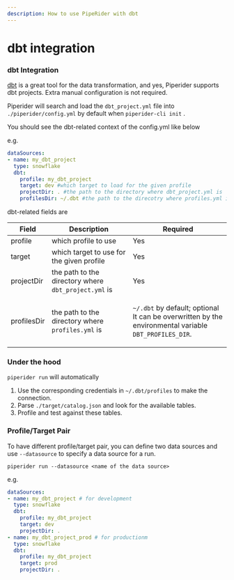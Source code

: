 ```yaml
---
description: How to use PipeRider with dbt
---
```


# dbt integration

### dbt Integration

[dbt](https://www.getdbt.com/) is a great tool for the data transformation, and yes, Piperider supports dbt projects. Extra manual configuration is not required.

Piperider will search and load the `dbt_project.yml` file into `./piperider/config.yml` by default when `piperider-cli init` .&#x20;

You should see the dbt-related context of the config.yml like below

e.g.

```yaml
dataSources:
- name: my_dbt_project
  type: snowflake
  dbt:
    profile: my_dbt_project 
    target: dev #which target to load for the given profile
    projectDir: . #the path to the directory where dbt_project.yml is
    profilesDir: ~/.dbt #the path to the direcotry where profiles.yml is
```

dbt-related fields are

| Field       | Description                                          | Required                                                                                                                              |
| ----------- | ---------------------------------------------------- | ------------------------------------------------------------------------------------------------------------------------------------- |
| profile     | which profile to use                                 | Yes                                                                                                                                   |
| target      | which target to use for the given profile            | Yes                                                                                                                                   |
| projectDir  | the path to the directory where `dbt_project.yml` is | Yes                                                                                                                                   |
| profilesDir | the path to the directory where `profiles.yml` is    | <p><code>~/.dbt</code> by default; optional<br>It can be overwritten by the environmental variable <code>DBT_PROFILES_DIR</code>.</p> |

### Under the hood

`piperider run` will automatically

1. Use the corresponding credentials in `~/.dbt/profiles` to make the connection.
2. Parse `./target/catalog.json` and look for the available tables.
3. Profile and test against these tables.

### Profile/Target Pair

To have different profile/target pair, you can define two data sources and use `--datasource` to specify a data source for a run.

```shell
piperider run --datasource <name of the data source>
```

e.g.

```yaml
dataSources:
- name: my_dbt_project # for development
  type: snowflake
  dbt:
    profile: my_dbt_project
    target: dev
    projectDir: .
- name: my_dbt_project_prod # for productionm
  type: snowflake
  dbt:
    profile: my_dbt_project
    target: prod
    projectDir: .    
```
